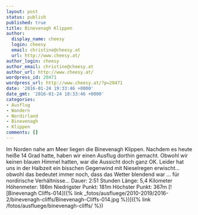 ```yaml
---
layout: post
status: publish
published: true
title: Binevenagh Klippen
author:
  display_name: cheesy
  login: cheesy
  email: christine@cheesy.at
  url: http://www.cheesy.at/
author_login: cheesy
author_email: christine@cheesy.at
author_url: http://www.cheesy.at/
wordpress_id: 28471
wordpress_url: http://www.cheesy.at/?p=28471
date: '2016-01-24 19:33:46 +0000'
date_gmt: '2016-01-24 18:33:46 +0000'
categories:
- Ausflug
- Wandern
- Nordirland
- Binevenagh
- Klippen
comments: []
---
```

Im Norden nahe am Meer liegen die Binevenagh Klippen. Nachdem es heute heiße 14 Grad hatte, haben wir einen Ausflug dorthin gemacht. Obwohl wir keinen blauen Himmel hatten, war die Aussicht doch ganz OK. Leider hat uns in der Halbzeit ein bisschen Gegenwind mit Nieselregen erwischt... obwohl das bedeutet immer noch, dass das Wetter blendend war ... für nordirische Verhältnisse...
Dauer: 2:51 Stunden
Länge: 5,4 Kilometer
Höhenmeter: 186m
Niedrigster Punkt: 181m
Höchster Punkt: 367m
[![Binevenagh Cliffs-014]({% link _fotos/ausfluege/2010-2019/2016-2/binevenagh-cliffs/Binevenagh-Cliffs-014.jpg %})]({% link /fotos/ausfluege/binevenagh-cliffs/ %})
